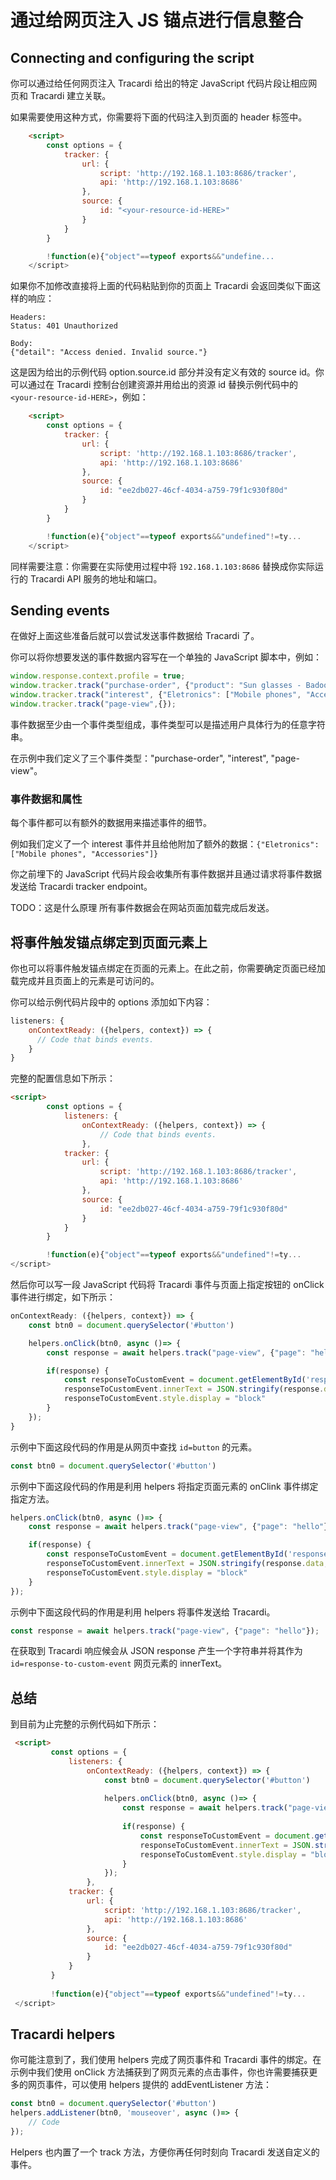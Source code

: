 # 通过给网页注入 JS 锚点进行信息整合

## Connecting and configuring the script 

你可以通过给任何网页注入 Tracardi 给出的特定 JavaScript 代码片段让相应网页和 Tracardi 建立关联。

如果需要使用这种方式，你需要将下面的代码注入到页面的 header 标签中。 

```html
    <script>
        const options = {
            tracker: {
                url: {
                    script: 'http://192.168.1.103:8686/tracker',
                    api: 'http://192.168.1.103:8686'
                },
                source: {
                    id: "<your-resource-id-HERE>"
                }
            }
        }

        !function(e){"object"==typeof exports&&"undefine...
    </script>
```

如果你不加修改直接将上面的代码粘贴到你的页面上 Tracardi 会返回类似下面这样的响应：

```
Headers:
Status: 401 Unauthorized

Body:
{"detail": "Access denied. Invalid source."}
```

这是因为给出的示例代码 option.source.id 部分并没有定义有效的  source id。你可以通过在 Tracardi 控制台创建资源并用给出的资源 id 替换示例代码中的 `<your-resource-id-HERE>`，例如：

```html
    <script>
        const options = {
            tracker: {
                url: {
                    script: 'http://192.168.1.103:8686/tracker',
                    api: 'http://192.168.1.103:8686'
                },
                source: {
                    id: "ee2db027-46cf-4034-a759-79f1c930f80d"
                }
            }
        }

        !function(e){"object"==typeof exports&&"undefined"!=ty...
    </script>
```

同样需要注意：你需要在实际使用过程中将 `192.168.1.103:8686` 替换成你实际运行的 Tracardi API 服务的地址和端口。

## Sending events

在做好上面这些准备后就可以尝试发送事件数据给 Tracardi 了。

你可以将你想要发送的事件数据内容写在一个单独的 JavaScript 脚本中，例如：

```javascript
window.response.context.profile = true;
window.tracker.track("purchase-order", {"product": "Sun glasses - Badoo", "price": 13.45})
window.tracker.track("interest", {"Eletronics": ["Mobile phones", "Accessories"]})
window.tracker.track("page-view",{});
```

事件数据至少由一个事件类型组成，事件类型可以是描述用户具体行为的任意字符串。

在示例中我们定义了三个事件类型："purchase-order", "interest", "page-view"。

### 事件数据和属性

每个事件都可以有额外的数据用来描述事件的细节。

例如我们定义了一个 interest 事件并且给他附加了额外的数据：`{"Eletronics": ["Mobile phones", "Accessories"]}`

你之前埋下的 JavaScript 代码片段会收集所有事件数据并且通过请求将事件数据发送给 Tracardi tracker endpoint。

TODO：这是什么原理
所有事件数据会在网站页面加载完成后发送。

## 将事件触发锚点绑定到页面元素上

你也可以将事件触发锚点绑定在页面的元素上。在此之前，你需要确定页面已经加载完成并且页面上的元素是可访问的。

你可以给示例代码片段中的 options 添加如下内容：

```javascript
listeners: {
    onContextReady: ({helpers, context}) => {
      // Code that binds events.
    }
}
```

完整的配置信息如下所示：

```html
<script>
        const options = {
            listeners: {
                onContextReady: ({helpers, context}) => {
                    // Code that binds events.
                },
            tracker: {
                url: {
                    script: 'http://192.168.1.103:8686/tracker',
                    api: 'http://192.168.1.103:8686'
                },
                source: {
                    id: "ee2db027-46cf-4034-a759-79f1c930f80d"
                }
            }
        }

        !function(e){"object"==typeof exports&&"undefined"!=ty...
</script>
```

然后你可以写一段 JavaScript 代码将 Tracardi 事件与页面上指定按钮的 onClick 事件进行绑定，如下所示：

```javascript
onContextReady: ({helpers, context}) => {
    const btn0 = document.querySelector('#button')

    helpers.onClick(btn0, async ()=> {
        const response = await helpers.track("page-view", {"page": "hello"});

        if(response) {
            const responseToCustomEvent = document.getElementById('response-to-custom-event');
            responseToCustomEvent.innerText = JSON.stringify(response.data, null, " ");
            responseToCustomEvent.style.display = "block"
        }
    });
}
```

示例中下面这段代码的作用是从网页中查找 `id=button` 的元素。

```javascript
const btn0 = document.querySelector('#button')
```

示例中下面这段代码的作用是利用 helpers 将指定页面元素的 onClink 事件绑定指定方法。

```javascript
helpers.onClick(btn0, async ()=> {
    const response = await helpers.track("page-view", {"page": "hello"});

    if(response) {
        const responseToCustomEvent = document.getElementById('response-to-custom-event');
        responseToCustomEvent.innerText = JSON.stringify(response.data, null, " ");
        responseToCustomEvent.style.display = "block"
    }
});
```

示例中下面这段代码的作用是利用 helpers 将事件发送给 Tracardi。

```javascript
const response = await helpers.track("page-view", {"page": "hello"});
```

在获取到 Tracardi 响应候会从 JSON response 产生一个字符串并将其作为 `id=response-to-custom-event` 网页元素的 innerText。

## 总结

到目前为止完整的示例代码如下所示：
 
```html
 <script>
         const options = {
             listeners: {
                 onContextReady: ({helpers, context}) => {
                     const btn0 = document.querySelector('#button')
                 
                     helpers.onClick(btn0, async ()=> {
                         const response = await helpers.track("page-view", {"page": "hello"});
                 
                         if(response) {
                             const responseToCustomEvent = document.getElementById('response-to-custom-event');
                             responseToCustomEvent.innerText = JSON.stringify(response.data, null, " ");
                             responseToCustomEvent.style.display = "block"
                         }
                     });
                 },
             tracker: {
                 url: {
                     script: 'http://192.168.1.103:8686/tracker',
                     api: 'http://192.168.1.103:8686'
                 },
                 source: {
                     id: "ee2db027-46cf-4034-a759-79f1c930f80d"
                 }
             }
         }
 
         !function(e){"object"==typeof exports&&"undefined"!=ty...
 </script>
 ```

## Tracardi helpers

你可能注意到了，我们使用 helpers 完成了网页事件和 Tracardi 事件的绑定。在示例中我们使用 onClick 方法捕获到了网页元素的点击事件，你也许需要捕获更多的网页事件，可以使用 helpers 提供的 addEventListener 方法：

```javascript
const btn0 = document.querySelector('#button')                 
helpers.addListener(btn0, 'mouseover', async ()=> {
    // Code
});
```

Helpers 也内置了一个 track 方法，方便你再任何时刻向 Tracardi 发送自定义的事件。